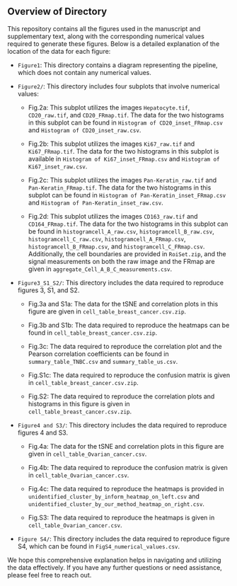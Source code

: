 ## Overview of Directory

This repository contains all the figures used in the manuscript and supplementary text, along with the corresponding numerical values required to generate these figures. Below is a detailed explanation of the location of the data for each figure:

- `Figure1`: This directory contains a diagram representing the pipeline, which does not contain any numerical values.

- `Figure2/`: This directory includes four subplots that involve numerical values:

    - Fig.2a: This subplot utilizes the images `Hepatocyte.tif`, `CD20_raw.tif`, and `CD20_FRmap.tif`. The data for the two histograms in this subplot can be found in `Histogram of CD20_inset_FRmap.csv` and `Histogram of CD20_inset_raw.csv`.

    - Fig.2b: This subplot utilizes the images `Ki67_raw.tif` and `Ki67_FRmap.tif`. The data for the two histograms in this subplot is available in `Histogram of Ki67_inset_FRmap.csv` and `Histogram of Ki67_inset_raw.csv`.

    - Fig.2c: This subplot utilizes the images `Pan-Keratin_raw.tif` and `Pan-Keratin_FRmap.tif`. The data for the two histograms in this subplot can be found in `Histogram of Pan-Keratin_inset_FRmap.csv` and `Histogram of Pan-Keratin_inset_raw.csv`.

    - Fig.2d: This subplot utilizes the images `CD163_raw.tif` and `CD164_FRmap.tif`. The data for the two histograms in this subplot can be found in `histogramcell_A_raw.csv`, `histogramcell_B_raw.csv`, `histogramcell_C_raw.csv`, `histogramcell_A_FRmap.csv`, `histogramcell_B_FRmap.csv`, and `histogramcell_C_FRmap.csv`. Additionally, the cell boundaries are provided in `RoiSet.zip`, and the signal measurements on both the raw image and the FRmap are given in `aggregate_Cell_A_B_C_measurements.csv`.

- `Figure3_S1_S2/`: This directory includes the data required to reproduce figures 3, S1, and S2.
    - Fig.3a and S1a: The data for the tSNE and correlation plots in this figure are given in `cell_table_breast_cancer.csv.zip`.

    - Fig.3b and S1b: The data required to reproduce the heatmaps can be found in `cell_table_breast_cancer.csv.zip`.

    - Fig.3c: The data required to reproduce the correlation plot and the Pearson correlation coefficients can be found in `summary_table_TNBC.csv` and `summary_table_us.csv`.
    
    - Fig.S1c: The data required to reproduce the confusion matrix is given in `cell_table_breast_cancer.csv.zip`.
    
    - Fig.S2: The data required to reproduce the correlation plots and histograms in this figure is given in `cell_table_breast_cancer.csv.zip`.

- `Figure4 and S3/`: This directory includes the data required to reproduce figures 4 and S3.
    - Fig.4a: The data for the tSNE and correlation plots in this figure are given in `cell_table_Ovarian_cancer.csv`.

    - Fig.4b: The data required to reproduce the confusion matrix is given in `cell_table_Ovarian_cancer.csv`. 

    - Fig.4c: The data required to reproduce the heatmaps is provided in `unidentified_cluster_by_inform_heatmap_on_left.csv` and `unidentified_cluster_by_our_method_heatmap_on_right.csv`.
    
    - Fig.S3: The data required to reproduce the heatmaps is given in `cell_table_Ovarian_cancer.csv`.
      
- `Figure S4/`: This directory includes the data required to reproduce figure S4, which can be found in `FigS4_numerical_values.csv`.

We hope this comprehensive explanation helps in navigating and utilizing the data effectively. If you have any further questions or need assistance, please feel free to reach out.
